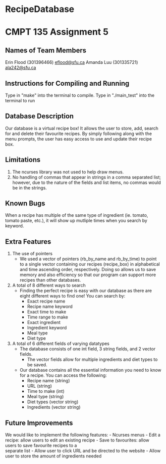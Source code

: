 # RecipeDatabase

CMPT 135 Assignment 5
=====================

Names of Team Members
---------------------

Erin Flood (301396466) eflood@sfu.ca
Amanda Luu (301335721) ala242@sfu.ca

Instructions for Compiling and Running
--------------------------------------

Type in "make" into the terminal to compile.
Type in "./main_test" into the terminal to run

Database Description
--------------------

Our database is a virtual recipe box! It allows the user to store, add, search for and delete their favourite recipes. By simply following along with the menu prompts, the user has easy access to use and update their recipe box.

Limitations
-----------

1. The ncurses library was not used to help draw menus.
2. No handling of commas that appear in strings in a comma separated list; however, due to the nature of the fields and list items, no commas would be in the strings.

Known Bugs
----------

When a recipe has multiple of the same type of ingredient (ie. tomato, tomato paste, etc.), it will show up mutliple times when you search by keyword.

Extra Features
--------------

1. The use of pointers
    - We used a vector of pointers (rb_by_name and rb_by_time) to point to a single vector containing our recipes (recipe_box) in alphabetical and time ascending order, respectively. Doing so allows us to save memory and also efficiency so that our program can support more recipes than other databases.
2. A total of 8 different ways to search
    - Finding the perfect recipe is easy with our database as there are eight different ways to find one! You can search by:
        - Exact recipe name
        - Recipe name keyword
        - Exact time to make 
        - Time range to make
        - Exact ingredient
        - Ingredient keyword
        - Meal type
        - Diet type
3. A total of 6 different fields of varying datatypes
    - The database consists of one int field, 3 string fields, and 2 vector fields.
        - The vector fields allow for multiple ingredients and diet types to be saved.
    - Our database contains all the essential information you need to know for a recipe. You can access the following:
        - Recipe name   (string)
        - URL           (string)
        - Time to make  (int)
        - Meal type     (string)
        - Diet types    (vector string)
        - Ingredients   (vector string)

Future Improvements
-------------------

We would like to implement the following features:
    - Ncurses menus
    - Edit a recipe: allow users to edit an existing recipe
    - Save to favourites: allow users to save favourite recipes to a    
        separate list
    - Allow user to click URL and be directed to the website
    - Allow user to store the amount of ingredients needed
